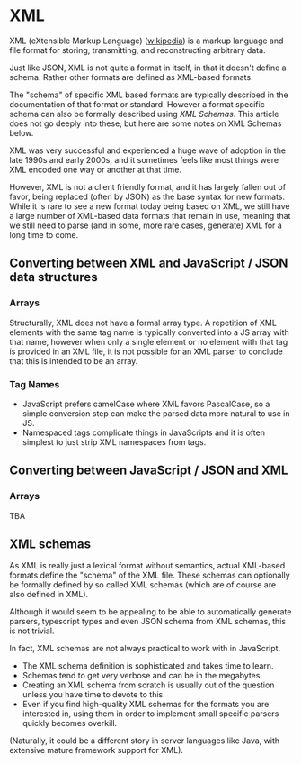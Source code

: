 # XML

XML (eXtensible Markup Language) ([wikipedia](https://en.wikipedia.org/wiki/XML)) is a markup language and file format for storing, transmitting, and reconstructing arbitrary data.

Just like JSON, XML is not quite a format in itself, in that it doesn't define a schema. Rather other formats are defined as XML-based formats.

The "schema" of specific XML based formats are typically described in the documentation of that format or standard. However a format specific schema can also be formally described using _XML Schemas_. This article does not go deeply into these, but here are some notes on XML Schemas below.

XML was very successful and experienced a huge wave of adoption in the late 1990s and early 2000s, and it sometimes feels like most things were XML encoded one way or another at that time. 

However, XML is not a client friendly format, and it has largely fallen out of favor, being replaced (often by JSON) as the base syntax for new formats. While it is rare to see a new format today being based on XML, we still have a large number of XML-based data formats that remain in use, meaning that we still need to parse (and in some, more rare cases, generate) XML for a long time to come.

## Converting between XML and JavaScript / JSON data structures

### Arrays

Structurally, XML does not have a formal array type. 
A repetition of XML elements with the same tag name is typically converted into a JS array with that name, however when only a single element or no element with that tag is provided in an XML file, it is not possible for an XML parser to conclude that this is intended to be an array. 

### Tag Names

- JavaScript prefers camelCase where XML favors PascalCase, so a simple conversion step can make the parsed data more natural to use in JS.
- Namespaced tags complicate things in JavaScripts and it is often simplest to just strip XML namespaces from tags.

## Converting between JavaScript / JSON and XML

### Arrays

TBA


## XML schemas

As XML is really just a lexical format without semantics, actual XML-based formats define the "schema" of the XML file. These schemas can optionally be formally defined by so called XML schemas (which are of course are also defined in XML).

Although it would seem to be appealing to be able to automatically generate parsers, typescript types and even JSON schema from XML schemas, this is not trivial.

In fact, XML schemas are not always practical to work with in JavaScript. 
- The XML schema definition is sophisticated and takes time to learn.
- Schemas tend to get very verbose and can be in the megabytes.
- Creating an XML schema from scratch is usually out of the question unless you have time to devote to this.
- Even if you find high-quality XML schemas for the formats you are interested in, using them in order to implement small specific parsers quickly becomes overkill.

(Naturally, it could be a different story in server languages like Java, with extensive mature framework support for XML).
